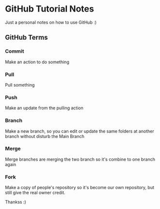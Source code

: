 # GitHub Tutorial Notes
Just a personal notes on how to use GitHub :)

## GitHub Terms

### Commit
Make an action to do something

### Pull
Pull something

### Push
Make an update from the pulling action

### Branch
Make a new branch, so you can edit or update the same folders at another branch without disturb the Main Branch

### Merge
Merge branches are merging the two branch so it's combine to one branch again

### Fork
Make a copy of people's repository so it's become our own repository, but still give the real owner credit.

Thankss :)
